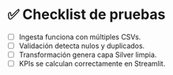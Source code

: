 # ✅ Checklist de pruebas

- [ ] Ingesta funciona con múltiples CSVs.
- [ ] Validación detecta nulos y duplicados.
- [ ] Transformación genera capa Silver limpia.
- [ ] KPIs se calculan correctamente en Streamlit.
